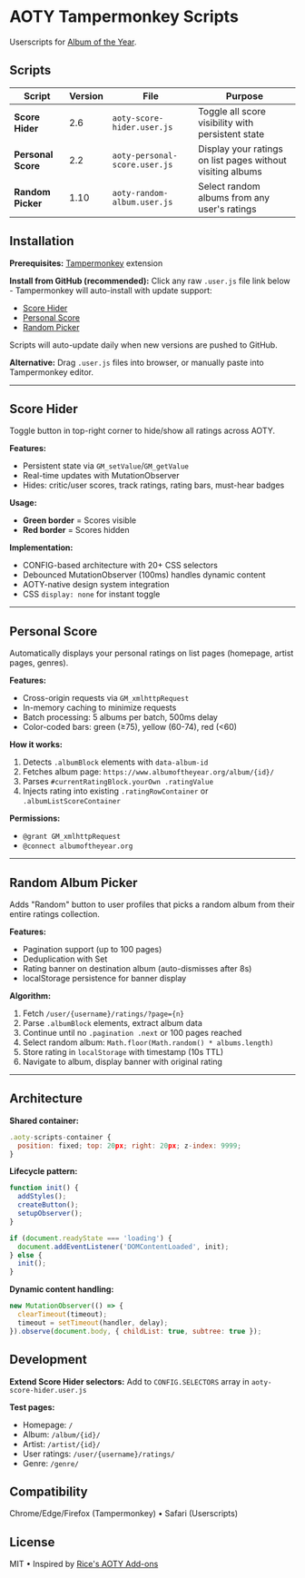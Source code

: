 # AOTY Tampermonkey Scripts

Userscripts for [Album of the Year](https://www.albumoftheyear.org/).

## Scripts

| Script | Version | File | Purpose |
|--------|---------|------|---------|
| **Score Hider** | 2.6 | `aoty-score-hider.user.js` | Toggle all score visibility with persistent state |
| **Personal Score** | 2.2 | `aoty-personal-score.user.js` | Display your ratings on list pages without visiting albums |
| **Random Picker** | 1.10 | `aoty-random-album.user.js` | Select random albums from any user's ratings |

## Installation

**Prerequisites:** [Tampermonkey](https://www.tampermonkey.net/) extension

**Install from GitHub (recommended):**
Click any raw `.user.js` file link below - Tampermonkey will auto-install with update support:
- [Score Hider](https://raw.githubusercontent.com/KazeTachinuu/aoty-tampermonkey/master/aoty-score-hider.user.js)
- [Personal Score](https://raw.githubusercontent.com/KazeTachinuu/aoty-tampermonkey/master/aoty-personal-score.user.js)
- [Random Picker](https://raw.githubusercontent.com/KazeTachinuu/aoty-tampermonkey/master/aoty-random-album.user.js)

Scripts will auto-update daily when new versions are pushed to GitHub.

**Alternative:** Drag `.user.js` files into browser, or manually paste into Tampermonkey editor.

---

## Score Hider

Toggle button in top-right corner to hide/show all ratings across AOTY.

**Features:**
- Persistent state via `GM_setValue`/`GM_getValue`
- Real-time updates with MutationObserver
- Hides: critic/user scores, track ratings, rating bars, must-hear badges

**Usage:**
- **Green border** = Scores visible
- **Red border** = Scores hidden

**Implementation:**
- CONFIG-based architecture with 20+ CSS selectors
- Debounced MutationObserver (100ms) handles dynamic content
- AOTY-native design system integration
- CSS `display: none` for instant toggle

---

## Personal Score

Automatically displays your personal ratings on list pages (homepage, artist pages, genres).

**Features:**
- Cross-origin requests via `GM_xmlhttpRequest`
- In-memory caching to minimize requests
- Batch processing: 5 albums per batch, 500ms delay
- Color-coded bars: green (≥75), yellow (60-74), red (<60)

**How it works:**
1. Detects `.albumBlock` elements with `data-album-id`
2. Fetches album page: `https://www.albumoftheyear.org/album/{id}/`
3. Parses `#currentRatingBlock.yourOwn .ratingValue`
4. Injects rating into existing `.ratingRowContainer` or `.albumListScoreContainer`

**Permissions:**
- `@grant GM_xmlhttpRequest`
- `@connect albumoftheyear.org`

---

## Random Album Picker

Adds "Random" button to user profiles that picks a random album from their entire ratings collection.

**Features:**
- Pagination support (up to 100 pages)
- Deduplication with Set
- Rating banner on destination album (auto-dismisses after 8s)
- localStorage persistence for banner display

**Algorithm:**
1. Fetch `/user/{username}/ratings/?page={n}`
2. Parse `.albumBlock` elements, extract album data
3. Continue until no `.pagination .next` or 100 pages reached
4. Select random album: `Math.floor(Math.random() * albums.length)`
5. Store rating in `localStorage` with timestamp (10s TTL)
6. Navigate to album, display banner with original rating

---

## Architecture

**Shared container:**
```javascript
.aoty-scripts-container {
  position: fixed; top: 20px; right: 20px; z-index: 9999;
}
```

**Lifecycle pattern:**
```javascript
function init() {
  addStyles();
  createButton();
  setupObserver();
}

if (document.readyState === 'loading') {
  document.addEventListener('DOMContentLoaded', init);
} else {
  init();
}
```

**Dynamic content handling:**
```javascript
new MutationObserver(() => {
  clearTimeout(timeout);
  timeout = setTimeout(handler, delay);
}).observe(document.body, { childList: true, subtree: true });
```

## Development

**Extend Score Hider selectors:**
Add to `CONFIG.SELECTORS` array in `aoty-score-hider.user.js`

**Test pages:**
- Homepage: `/`
- Album: `/album/{id}/`
- Artist: `/artist/{id}/`
- User ratings: `/user/{username}/ratings/`
- Genre: `/genre/`

## Compatibility

Chrome/Edge/Firefox (Tampermonkey) • Safari (Userscripts)

## License

MIT • Inspired by [Rice's AOTY Add-ons](https://greasyfork.org/en/scripts/462348-rice-s-aoty-add-ons)
